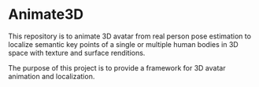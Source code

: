 # Animate3D
This repository is to animate 3D avatar from real person pose estimation to localize semantic key points of a single or multiple human bodies in 3D space with texture and surface renditions.

The purpose of this project is to provide a framework for 3D avatar animation and localization.